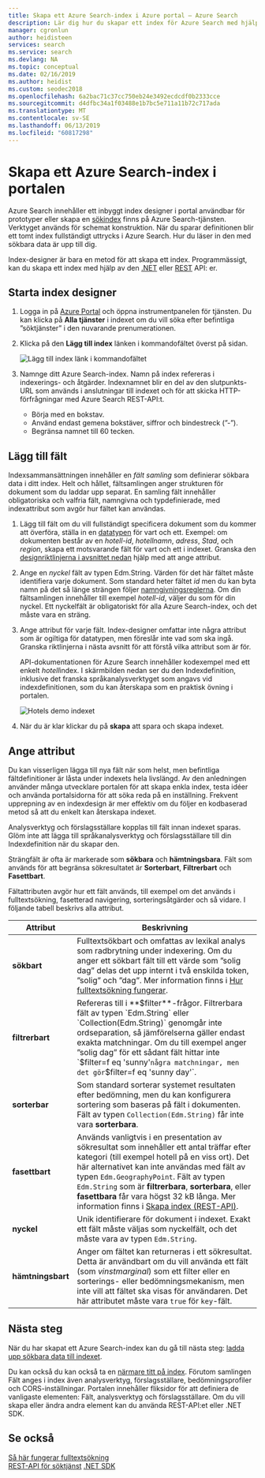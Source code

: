```yaml
---
title: Skapa ett Azure Search-index i Azure portal – Azure Search
description: Lär dig hur du skapar ett index för Azure Search med hjälp av en inbyggd portal index designers.
manager: cgronlun
author: heidisteen
services: search
ms.service: search
ms.devlang: NA
ms.topic: conceptual
ms.date: 02/16/2019
ms.author: heidist
ms.custom: seodec2018
ms.openlocfilehash: 6a2bac71c37cc750eb24e3492ecdcdf0b2333cce
ms.sourcegitcommit: d4dfbc34a1f03488e1b7bc5e711a11b72c717ada
ms.translationtype: MT
ms.contentlocale: sv-SE
ms.lasthandoff: 06/13/2019
ms.locfileid: "60817298"
---
```

# <a name="create-an-azure-search-index-in-the-portal"></a>Skapa ett Azure Search-index i portalen

Azure Search innehåller ett inbyggt index designer i portal användbar för prototyper eller skapa en [sökindex](search-what-is-an-index.md) finns på Azure Search-tjänsten. Verktyget används för schemat konstruktion. När du sparar definitionen blir ett tomt index fullständigt uttrycks i Azure Search. Hur du läser in den med sökbara data är upp till dig.

Index-designer är bara en metod för att skapa ett index. Programmässigt, kan du skapa ett index med hjälp av den [.NET](search-create-index-dotnet.md) eller [REST](search-create-index-rest-api.md) API: er.

## <a name="start-index-designer"></a>Starta index designer

1. Logga in på [Azure Portal](https://portal.azure.com) och öppna instrumentpanelen för tjänsten. Du kan klicka på **Alla tjänster** i indexet om du vill söka efter befintliga ”söktjänster” i den nuvarande prenumerationen. 

2. Klicka på den **Lägg till index** länken i kommandofältet överst på sidan.

   ![Lägg till index länk i kommandofältet](media/search-create-index-portal/add-index.png "Lägg till index länk i kommandofältet")

3. Namnge ditt Azure Search-index. Namn på index refereras i indexerings- och åtgärder. Indexnamnet blir en del av den slutpunkts-URL som används i anslutningar till indexet och för att skicka HTTP-förfrågningar med Azure Search REST-API:t.

   * Börja med en bokstav.
   * Använd endast gemena bokstäver, siffror och bindestreck (”-”).
   * Begränsa namnet till 60 tecken.

## <a name="add-fields"></a>Lägg till fält

Indexsammansättningen innehåller en *fält samling* som definierar sökbara data i ditt index. Helt och hållet, fältsamlingen anger strukturen för dokument som du laddar upp separat. En samling fält innehåller obligatoriska och valfria fält, namngivna och typdefinierade, med indexattribut som avgör hur fältet kan användas.

1. Lägg till fält om du vill fullständigt specificera dokument som du kommer att överföra, ställa in en [datatypen](https://docs.microsoft.com/rest/api/searchservice/supported-data-types) för vart och ett. Exempel: om dokumenten består av en *hotell-id*, *hotellnamn*, *adress*, *Stad*, och *region*, skapa ett motsvarande fält för vart och ett i indexet. Granska den [designriktlinjerna i avsnittet nedan](#design) hjälp med att ange attribut.

2. Ange en *nyckel* fält av typen Edm.String. Värden för det här fältet måste identifiera varje dokument. Som standard heter fältet *id* men du kan byta namn på det så länge strängen följer [namngivningsreglerna](https://docs.microsoft.com/rest/api/searchservice/Naming-rules). Om din fältsamlingen innehåller till exempel *hotell-id*, väljer du som för din nyckel. Ett nyckelfält är obligatoriskt för alla Azure Search-index, och det måste vara en sträng.

3. Ange attribut för varje fält. Index-designer omfattar inte några attribut som är ogiltiga för datatypen, men föreslår inte vad som ska ingå. Granska riktlinjerna i nästa avsnitt för att förstå vilka attribut som är för.

    API-dokumentationen för Azure Search innehåller kodexempel med ett enkelt *hotell*index. I skärmbilden nedan ser du den Indexdefinition, inklusive det franska språkanalysverktyget som angavs vid indexdefinitionen, som du kan återskapa som en praktisk övning i portalen.

    ![Hotels demo indexet](media/search-create-index-portal/field-definitions.png "Hotels demo indexet")

4. När du är klar klickar du på **skapa** att spara och skapa indexet.

<a name="design"></a>

## <a name="set-attributes"></a>Ange attribut

Du kan visserligen lägga till nya fält när som helst, men befintliga fältdefinitioner är låsta under indexets hela livslängd. Av den anledningen använder många utvecklare portalen för att skapa enkla index, testa idéer och använda portalsidorna för att söka reda på en inställning. Frekvent upprepning av en indexdesign är mer effektiv om du följer en kodbaserad metod så att du enkelt kan återskapa indexet.

Analysverktyg och förslagsställare kopplas till fält innan indexet sparas. Glöm inte att lägga till språkanalysverktyg och förslagsställare till din Indexdefinition när du skapar den.

Strängfält är ofta är markerade som **sökbara** och **hämtningsbara**. Fält som används för att begränsa sökresultatet är **Sorterbart**, **Filtrerbart** och **Fasettbart**.

Fältattributen avgör hur ett fält används, till exempel om det används i fulltextsökning, fasetterad navigering, sorteringsåtgärder och så vidare. I följande tabell beskrivs alla attribut.

|Attribut|Beskrivning|  
|---------------|-----------------|  
|**sökbart**|Fulltextsökbart och omfattas av lexikal analys som radbrytning under indexering. Om du anger ett sökbart fält till ett värde som ”solig dag” delas det upp internt i två enskilda token, ”solig” och ”dag”. Mer information finns i [Hur fulltextsökning fungerar](search-lucene-query-architecture.md).|  
|**filtrerbart**|Refereras till i **$filter**-frågor. Filtrerbara fält av typen `Edm.String` eller `Collection(Edm.String)` genomgår inte ordseparation, så jämförelserna gäller endast exakta matchningar. Om du till exempel anger ”solig dag” för ett sådant fält hittar inte `$filter=f eq 'sunny'` några matchningar, men det gör `$filter=f eq 'sunny day'`. |  
|**sorterbar**|Som standard sorterar systemet resultaten efter bedömning, men du kan konfigurera sortering som baseras på fält i dokumenten. Fält av typen `Collection(Edm.String)` får inte vara **sorterbara**. |  
|**fasettbart**|Används vanligtvis i en presentation av sökresultat som innehåller ett antal träffar efter kategori (till exempel hotell på en viss ort). Det här alternativet kan inte användas med fält av typen `Edm.GeographyPoint`. Fält av typen `Edm.String` som är **filtrerbara**, **sorterbara**, eller **fasettbara** får vara högst 32 kB långa. Mer information finns i [Skapa index (REST-API)](https://docs.microsoft.com/rest/api/searchservice/create-index).|  
|**nyckel**|Unik identifierare för dokument i indexet. Exakt ett fält måste väljas som nyckelfält, och det måste vara av typen `Edm.String`.|  
|**hämtningsbart**|Anger om fältet kan returneras i ett sökresultat. Detta är användbart om du vill använda ett fält (som *vinstmarginal*) som ett filter eller en sorterings- eller bedömningsmekanism, men inte vill att fältet ska visas för användaren. Det här attributet måste vara `true` för `key`-fält.|  

## <a name="next-steps"></a>Nästa steg

När du har skapat ett Azure Search-index kan du gå till nästa steg: [ladda upp sökbara data till indexet](search-what-is-data-import.md).

Du kan också du kan också ta en [närmare titt på index](search-what-is-an-index.md). Förutom samlingen Fält anges i index även analysverktyg, förslagsställare, bedömningsprofiler och CORS-inställningar. Portalen innehåller fliksidor för att definiera de vanligaste elementen: Fält, analysverktyg och förslagsställare. Om du vill skapa eller ändra andra element kan du använda REST-API:et eller .NET SDK.

## <a name="see-also"></a>Se också

 [Så här fungerar fulltextsökning](search-lucene-query-architecture.md)  
 [REST-API för söktjänst](https://docs.microsoft.com/rest/api/searchservice/) [.NET SDK](https://docs.microsoft.com/dotnet/api/overview/azure/search?view=azure-dotnet)

